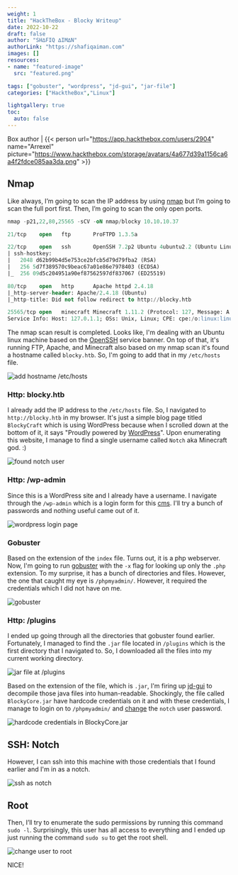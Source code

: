 ```yaml
---
weight: 1
title: "HackTheBox - Blocky Writeup"
date: 2022-10-22
draft: false
author: "SH∆FIQ ∆IM∆N"
authorLink: "https://shafiqaiman.com"
images: []
resources:
- name: "featured-image"
  src: "featured.png"

tags: ["gobuster", "wordpress", "jd-gui", "jar-file"]
categories: ["HacktheBox","Linux"]

lightgallery: true
toc:
  auto: false
---
```


Box author | {{< person url="https://app.hackthebox.com/users/2904" name="Arrexel" picture="https://www.hackthebox.com/storage/avatars/4a677d39a1156ca6a4f2fdce085aa3da.png" >}}

<!--more-->

## Nmap
Like always, I’m going to scan the IP address by using [nmap](https://nmap.org/) but I’m going to scan the full port first. Then, I’m going to scan the only open ports.

```sql
nmap -p21,22,80,25565 -sCV -oN nmap/blocky 10.10.10.37

21/tcp    open   ftp       ProFTPD 1.3.5a

22/tcp    open   ssh       OpenSSH 7.2p2 Ubuntu 4ubuntu2.2 (Ubuntu Linux; protocol 2.0)
| ssh-hostkey: 
|   2048 d62b99b4d5e753ce2bfcb5d79d79fba2 (RSA)
|   256 5d7f389570c9beac67a01e86e7978403 (ECDSA)
|_  256 09d5c204951a90ef87562597df837067 (ED25519)

80/tcp    open   http      Apache httpd 2.4.18
|_http-server-header: Apache/2.4.18 (Ubuntu)
|_http-title: Did not follow redirect to http://blocky.htb

25565/tcp open   minecraft Minecraft 1.11.2 (Protocol: 127, Message: A Minecraft Server, Users: 0/20)
Service Info: Host: 127.0.1.1; OSs: Unix, Linux; CPE: cpe:/o:linux:linux_kernel
```

The nmap scan result is completed. Looks like, I'm dealing with an Ubuntu linux machine based on the [OpenSSH](https://launchpad.net/ubuntu/+source/openssh/1:7.2p2-4ubuntu2.2) service banner. On top of that, it's running FTP, Apache, and Minecraft also based on my nmap scan it's found a hostname called `blocky.htb`. So, I'm going to add that in my `/etc/hosts` file.

![add hostname /etc/hosts](add-hostname-etc-hosts.png "add hostname /etc/hosts")

### Http: blocky.htb
I already add the IP address to the `/etc/hosts` file. So, I navigated to `http://blocky.htb` in my browser. It's just a simple blog page titled `BlockyCraft` which is using WordPress because when I scrolled down at the bottom of it, it says "Proudly powered by [WordPress](https://wordpress.org/)". Upon enumerating this website, I manage to find a single username called `Notch` aka Minecraft god. :)

![found notch user](found-notch-user.png "found notch user")

### Http: /wp-admin
Since this is a WordPress site and I already have a username. I navigate through the `/wp-admin` which is a login form for this [cms](https://en.wikipedia.org/wiki/Content_management_system). I'll try a bunch of passwords and nothing useful came out of it.

![wordpress login page](login-wordpress.png "wordpress login page")

### Gobuster
Based on the extension of the `index` file. Turns out, it is a php webserver. Now, I'm going to run [gobuster](https://github.com/OJ/gobuster) with the `-x` flag for looking up only the `.php` extension. To my surprise, it has a bunch of directories and files. However, the one that caught my eye is `/phpmyadmin/`. However, it required the credentials which I did not have on me.

![gobuster](run-gobuster.png "gobuster")

### Http: /plugins
I ended up going through all the directories that gobuster found earlier. Fortunately, I managed to find the `.jar` file located in `/plugins` which is the first directory that I navigated to. So, I downloaded all the files into my current working directory. 

![jar file at /plugins](plugins-hosting-jar.png "jar file at /plugins")

Based on the extension of the file, which is `.jar`, I'm firing up [jd-gui](https://github.com/java-decompiler/jd-gui) to decompile those java files into human-readable. Shockingly, the file called `BlockyCore.jar` have hardcode credentials on it and with these credentials, I manage to login on to `/phpmyadmin/` and [change](https://codebeautify.org/wordpress-password-hash-generator) the `notch` user password. 

![hardcode credentials in BlockyCore.jar](blockycore-class.png "hardcode credentials in BlockyCore.jar")

## SSH: Notch
However, I can ssh into this machine with those credentials that I found earlier and I'm in as a notch.

![ssh as notch](ssh-notch.png "ssh as notch")

## Root
Then, I’ll try to enumerate the sudo permissions by running this command `sudo -l`. Surprisingly, this user has all access to everything and I ended up just running the command `sudo su` to get the root shell.

![change user to root](ssh-root.png "change user to root")

NICE! 